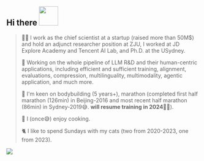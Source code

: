 <!-- <img align="right" src="https://github-readme-stats.vercel.app/api?username=alphadl&?count_private=true&show_icons=true&theme=vue" /> -->

<!-- <img align="right" src="https://github-readme-stats.vercel.app/api/wakatime?username=alphadl&?count_private=true&show_icons=true&theme=vue" /> -->


<h2> Hi there <img src="https://media.giphy.com/media/mGcNjsfWAjY5AEZNw6/giphy.gif" width="50"> </h2> 

> <p align='left'>🙋‍♂️ I work as the chief scientist at a startup (raised more than 50M$) and hold an adjunct researcher position at ZJU, I worked at JD Explore Academy and Tencent AI Lab, and Ph.D. at the USydney. </p>
> 
> <p align='left'>🔭 Working on the whole pipeline of LLM R&D and their human-centric applications, including efficient and sufficient training, alignment, evaluations, compression, multilinguality, multimodality, agentic application, and much more.</p>
> 
> <p align='left'>💪 I'm keen on bodybuilding (5 years+), marathon (completed first half marathon (126min) in Beijing-2016 and most recent half marathon (86min) in Sydney-2019😅. <b>will resume training in 2024</b>💪🏻). </p>
> 
> <p align='left'>🥗 I (once😅) enjoy cooking. </p>
> 
> <p align='left'>🐈 I like to spend Sundays with my cats (two from 2020-2023, one from 2023). </p>


![](https://komarev.com/ghpvc/?username=alphadl)
